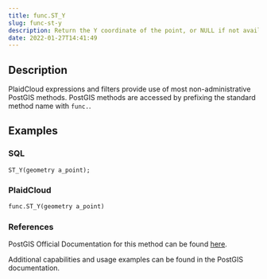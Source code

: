 ```yaml
---
title: func.ST_Y
slug: func-st-y
description: Return the Y coordinate of the point, or NULL if not available. Input must be a point
date: 2022-01-27T14:41:49
---
```



## Description


PlaidCloud expressions and filters provide use of most non-administrative PostGIS methods. PostGIS methods are accessed by prefixing the standard method name with `func.`.



## Examples


### SQL



```
ST_Y(geometry a_point);
```


### PlaidCloud



```python
func.ST_Y(geometry a_point)
```


### References


PostGIS Official Documentation for this method can be found [here](https://postgis.net/docs/manual-3.1/ST_Y.html).



Additional capabilities and usage examples can be found in the PostGIS documentation.

